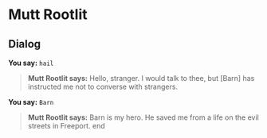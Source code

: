 # Mutt Rootlit


## Dialog

**You say:** `hail`



>**Mutt Rootlit says:** Hello, stranger. I would talk to thee, but [Barn] has instructed me not to converse with strangers.

**You say:** `Barn`



>**Mutt Rootlit says:** Barn is my hero. He saved me from a life on the evil streets in Freeport.
end
